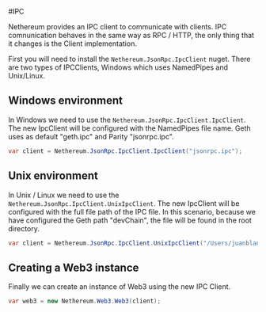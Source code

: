 #IPC

Nethereum provides an IPC client to communicate with clients. IPC comnunication behaves in the same way as RPC / HTTP, the only thing that it changes is the Client implementation.

First you will need to install the ``` Nethereum.JsonRpc.IpcClient ``` nuget. There are two types of IPCClients, Windows which uses NamedPipes and Unix/Linux.

## Windows environment
In Windows we need to use the ```Nethereum.JsonRpc.IpcClient.IpcClient```. The new IpcClient will be configured with the NamedPipes file name. Geth uses as default "geth.ipc" and Parity "jsonrpc.ipc".

```csharp
var client = Nethereum.JsonRpc.IpcClient.IpcClient("jsonrpc.ipc");
```

## Unix environment
In Unix / Linux we need to use the ```Nethereum.JsonRpc.IpcClient.UnixIpcClient```. The new IpcClient will be configured with the full file path of the IPC file. In this scenario, because we have configured the Geth path "devChain", the file will be found in the root directory.

```csharp
var client = Nethereum.JsonRpc.IpcClient.UnixIpcClient("/Users/juanblanco/Documents/Repos/Nethereum.Workbooks/testchain/clique/devChain/geth.ipc");
```
## Creating a Web3 instance

Finally we can create an instance of Web3 using the new IPC Client.

```csharp
var web3 = new Nethereum.Web3.Web3(client);
```


